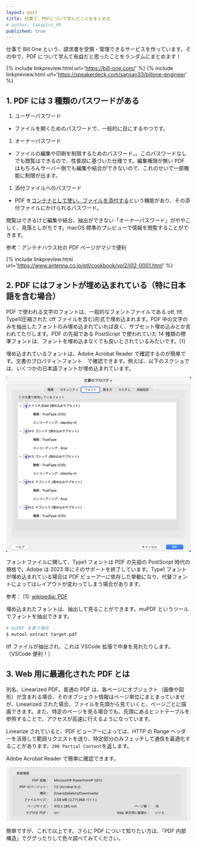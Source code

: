 ```yaml
---
layout: post
title: 仕事で、PDFについて学んだことをまとめる
# author: takapiro_99
published: true
---
```


仕事で Bill One という、請求書を受領・管理できるサービスを作っています。その中で、PDF について学んて有益だと思ったことをランダムにまとめます！

{% include linkpreview.html url='https://bill-one.com/' %}
{% include linkpreview.html url='https://speakerdeck.com/sansan33/billone-engineer' %}

## 1. PDF には 3 種類のパスワードがある

1. ユーザーパスワード

- ファイルを開くためのパスワードで、一般的に目にするやつです。

1. オーナーパスワード

- ファイルの編集や印刷を制限するためのパスワード。。このパスワードなしでも閲覧はできるので、性善説に基づいた仕様です。編集権限が無い PDF はもちろんサーバー側でも編集や結合ができないので、これのせいで一部機能に制限が出ます。

1. 添付ファイルへのパスワード

- PDF を[コンテナとして使い、ファイルを添付する](https://www.antenna.co.jp/pdf/reference/file-attachment.html)という機能があり、その添付ファイルにかけられるパスワード。

閲覧はできるけど編集や結合、抽出ができない「オーナーパスワード」がややこしく、見落としがちです。macOS 標準のプレビューで情報を閲覧することができます。

参考：アンテナハウス社の PDF ページがマジで便利

{% include linkpreview.html url='https://www.antenna.co.jp/ptl/cookbook/vol2/i02-0001.html' %}

## 2. PDF にはフォントが埋め込まれている（特に日本語を含む場合）

PDF で使われる文字のフォントは、一般的なフォントファイルである otf, ttf, Type1(圧縮された cff ファイルを含む)形式で埋め込まれます。PDF 中の文字のみを抽出したフォントのみ埋め込まれていれば良く、サブセット埋め込みとか言われてたりします。PDF の先祖である PostScript で使われていた 14 種類の標準フォントは、フォントを埋め込まなくても良いとされているみたいです。[1]

埋め込まれているフォントは、Adobe Acrobat Reader で確認するのが簡単です。文書のプロパティ＞フォント　で確認できます。例えば、以下のスクショでは、いくつかの日本語フォントが埋め込まれています。

![image](/assets/2024/embedded-fonts.png)

フォントファイルに関して、Type1 フォントは PDF の先祖の PostScript 時代の規格で、Adobe は 2023 年にそのサポートを終了しています。Type1 フォントが埋め込まれている場合は PDF ビューアーに依存した挙動になり、代替フォントによってはレイアウトが変わってしまう場合があります。

参考：
[1]: [wikipedia: PDF](https://en.wikipedia.org/wiki/PDF#Text)

埋め込まれたフォントは、抽出して見ることができます。muPDF というツールでフォントを抽出できます。

```bash
# muPDF を使う場合
$ mutool extract target.pdf
```

ttf ファイルが抽出され、これは VSCode 拡張で中身を見れたりします。（VSCode 便利！）

## 3. Web 用に最適化された PDF とは

別名、Linearized PDF。普通の PDF は、各ページにオブジェクト（画像や図形）が含まれる場合、そのオブジェクト情報はページ単位にまとまっていませが、Linearized された場合、ファイルを先頭から見ていくと、ページごとに描画できます。また、特定のページを見る場合でも、先頭にあるヒントテーブルを参照することで、アクセスが高速に行えるようになっています。

Linearize されていると、PDF ビューアーによっては、HTTP の Range ヘッダーを活用して範囲リクエストを送り、特定部分のみフェッチして通信を最適化することがあります。`206 Partial Content`を返します。

Adobe Acrobat Reader で簡単に確認できます。

![image](/assets/2024/linearized-pdf.png)

<!-- ## 4. PDF のタイムスタンプ -->

<!-- ### 他のリファレンス -->

簡単ですが、これで以上です。さらに PDF について知りたい方は、「PDF 内部構造」でググったりして色々調べてみてください。
